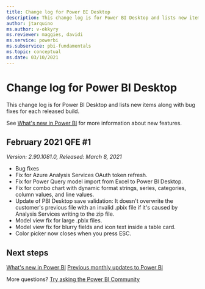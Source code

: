 ```yaml
---
title: Change log for Power BI Desktop
description: This change log is for Power BI Desktop and lists new items along with bug fixes for each released build.
author: jtarquino
ms.author: v-okkyry
ms.reviewer: maggies, davidi
ms.service: powerbi
ms.subservice: pbi-fundamentals
ms.topic: conceptual
ms.date: 03/10/2021
---
```


# Change log for Power BI Desktop

This change log is for Power BI Desktop and lists new items along with bug fixes for each released build.

See [What's new in Power BI](desktop-latest-update.md) for more information about new features. 

## February 2021 QFE #1

*Version: 2.90.1081.0, Released: March 8, 2021*

- Bug fixes
- Fix for Azure Analysis Services OAuth token refresh.
- Fix for Power Query model import from Excel to Power BI Desktop.
- Fix for combo chart with dynamic format strings, series, categories, column values, and line values.
- Update of PBI Desktop save validation: It doesn't overwrite the customer's previous file with an invalid .pbix file if it's caused by Analysis Services writing to the zip file.
- Model view fix for large .pbix files. 
- Model view fix for blurry fields and icon text inside a table card. 
- Color picker now closes when you press ESC. 

## Next steps

[What's new in Power BI](desktop-latest-update.md)
[Previous monthly updates to Power BI](desktop-latest-update-archive.md)

More questions? [Try asking the Power BI Community](https://community.powerbi.com/)